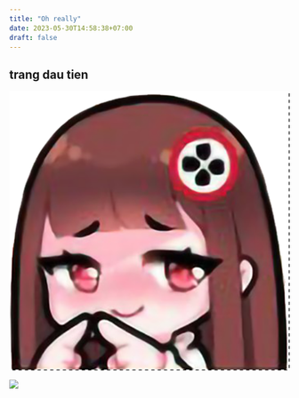 ```yaml
---
title: "Oh really"
date: 2023-05-30T14:58:38+07:00
draft: false
---
```


## trang dau tien

![](/images/avatar/2taychum.png)

![](/asset/images/aaa.png)